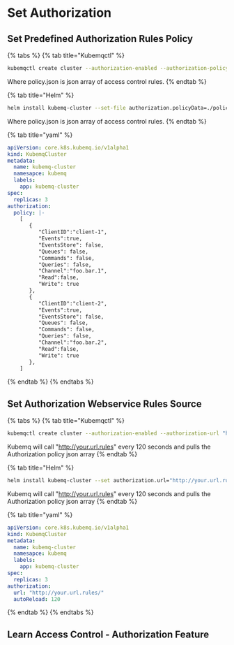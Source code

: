 # Set Authorization

## Set Predefined Authorization Rules Policy

{% tabs %}
{% tab title="Kubemqctl" %}
```bash
kubemqctl create cluster --authorization-enabled --authorization-policy-file ./policy.json
```
Where policy.json is json array of access control rules.
{% endtab %}

{% tab title="Helm" %}
```bash
helm install kubemq-cluster --set-file authorization.policyData=./policy.json kubemq-charts/kubemq
```
Where policy.json is json array of access control rules.
{% endtab %}

{% tab title="yaml" %}
```yaml
apiVersion: core.k8s.kubemq.io/v1alpha1
kind: KubemqCluster
metadata:
  name: kubemq-cluster
  namesapce: kubemq
  labels:
    app: kubemq-cluster
spec:
  replicas: 3
authorization:
  policy: |-
    [
       {
          "ClientID":"client-1",
          "Events":true,
          "EventsStore": false,
          "Queues": false,
          "Commands": false,
          "Queries": false,
          "Channel":"foo.bar.1",
          "Read":false,
          "Write": true
       },
       {
          "ClientID":"client-2",
          "Events":true,
          "EventsStore": false,
          "Queues": false,
          "Commands": false,
          "Queries": false,
          "Channel":"foo.bar.2",
          "Read":false,
          "Write": true
       },
    ]
```
{% endtab %}
{% endtabs %}

## Set Authorization Webservice Rules Source


{% tabs %}
{% tab title="Kubemqctl" %}
```bash
kubemqctl create cluster --authorization-enabled --authorization-url "http://your.url.rules/" --authorization-auto-reload 120
```
Kubemq will call "http://your.url.rules" every 120 seconds and pulls the Authorization policy json array
{% endtab %}

{% tab title="Helm" %}
```bash
helm install kubemq-cluster --set authorization.url="http://your.url.rules/",authorization.autoReload=120 kubemq-charts/kubemq
```
Kubemq will call "http://your.url.rules" every 120 seconds and pulls the Authorization policy json array
{% endtab %}

{% tab title="yaml" %}
```yaml
apiVersion: core.k8s.kubemq.io/v1alpha1
kind: KubemqCluster
metadata:
  name: kubemq-cluster
  namesapce: kubemq
  labels:
    app: kubemq-cluster
spec:
  replicas: 3
authorization:
  url: "http://your.url.rules/"
  autoReload: 120
```
{% endtab %}
{% endtabs %}

## Learn Access Control - Authorization Feature
